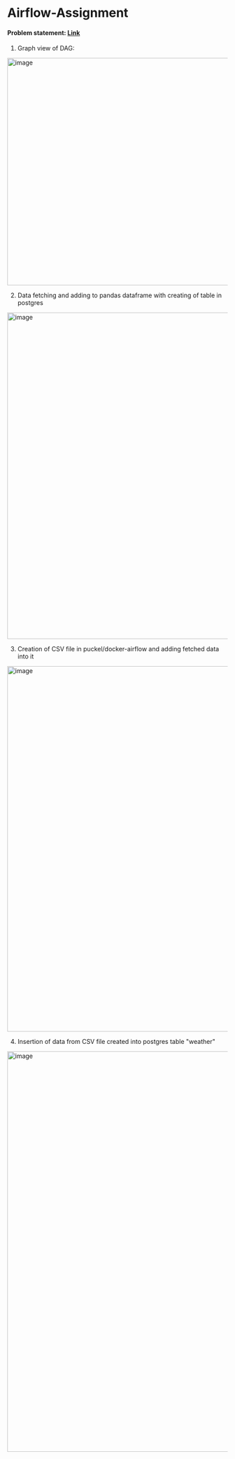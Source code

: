 # Airflow-Assignment

#### Problem statement: [Link](https://docs.google.com/document/d/1sRCD29lveSCLB2to1OX1EVgcjXg2VRWaXUx5gGeDizA/edit)

1. Graph view of DAG:
<img width="519" alt="image" src="https://user-images.githubusercontent.com/98140311/158321483-fdd495b5-9aa0-4f10-b1ca-1f9b8006ecb6.png">

2. Data fetching and adding to pandas dataframe with creating of table in postgres
<img width="745" alt="image" src="https://user-images.githubusercontent.com/98140311/158321688-57c71928-4e78-40f4-bd8a-a1050c2694bc.png">

3. Creation of CSV file in puckel/docker-airflow and adding fetched data into it
<img width="834" alt="image" src="https://user-images.githubusercontent.com/98140311/158322264-4e67798d-c72e-4935-8598-479830e1055a.png">

4. Insertion of data from CSV file created into postgres table "weather"
<img width="914" alt="image" src="https://user-images.githubusercontent.com/98140311/158321779-7dbe5600-27e7-40e5-870e-b5232d7980a1.png">


